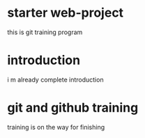 # starter web-project
this is git training program

# introduction
i m already complete introduction

# git and github training
training is on the way for finishing